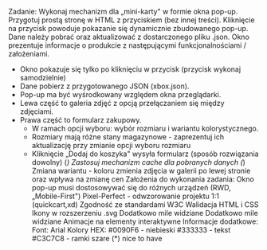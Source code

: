 Zadanie: Wykonaj mechanizm dla „mini-karty" w formie okna pop-up.
Przygotuj prostą stronę w HTML z przyciskiem (bez innej treści). Kliknięcie na przycisk powoduje pokazanie się dynamicznie zbudowanego pop-up. Dane należy pobrać oraz aktualizować z dostarczonego pliku .json.
Okno prezentuje informacje o produkcie z następującymi funkcjonalnościami / założeniami.
- Okno pokazuje się tylko po kliknięciu w przycisk (przycisk wykonaj samodzielnie)
- Dane pobierz z przygotowanego JSON (xbox.json).
- Pop-up ma być wyśrodkowany względem okna przeglądarki.
- Lewa część to galeria zdjęć z opcją przełączaniem się między zdjęciami.
- Prawa część to formularz zakupowy.
    - W ramach opcji wyboru: wybór rozmiaru i wariantu kolorystycznego.
    - Rozmiary mają różne stany magazynowe - zaprezentuj ich aktualizację przy zmianie opcji wyboru rozmiaru
    - Kliknięcie „Dodaj do koszyka" wysyła formularz (sposób rozwiązania dowolny)
(*) Zastosuj mechanizm cache dla pobranych danych
(*) Zmiana wariantu - koloru zmienia zdjęcia w galerii po lewej stronie oraz wpływa na zmianę cen
Założenia do wykonania zadania:
Okno pop-up musi dostosowywać się do różnych urządzeń (RWD, „Mobile-First")
Pixel-Perfect - odwzorowanie projektu 1:1 (quickcart,xd)
Zgodność ze standardami W3C
Walidacja HTML i CSS
Ikony w rozszerzeniu .svg Dodatkowo mile widziane
Dodatkowo mile widziane
Animacje na elementy interaktywne
Informacje dodatkowe:
Font: Arial
Kolory HEX:
#0090F6 - niebieski
#333333 - tekst #C3C7C8 - ramki szare
(*) nice to have
